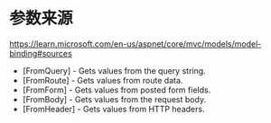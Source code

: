 # 参数来源

https://learn.microsoft.com/en-us/aspnet/core/mvc/models/model-binding#sources

-   [FromQuery] - Gets values from the query string.
-   [FromRoute] - Gets values from route data.
-   [FromForm] - Gets values from posted form fields.
-   [FromBody] - Gets values from the request body.
-   [FromHeader] - Gets values from HTTP headers.
